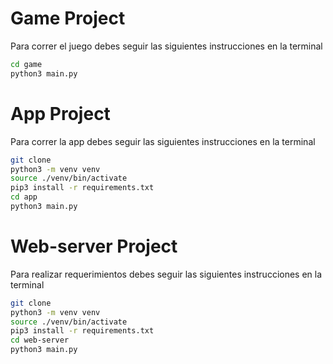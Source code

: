 # Game Project

Para correr el juego debes seguir las siguientes instrucciones en la terminal

```sh
cd game
python3 main.py
```


# App Project

Para correr la app debes seguir las siguientes instrucciones en la terminal

```sh
git clone
python3 -m venv venv
source ./venv/bin/activate
pip3 install -r requirements.txt
cd app
python3 main.py
```


# Web-server Project

Para realizar requerimientos debes seguir las siguientes instrucciones en la terminal

```sh
git clone
python3 -m venv venv
source ./venv/bin/activate
pip3 install -r requirements.txt
cd web-server
python3 main.py
```